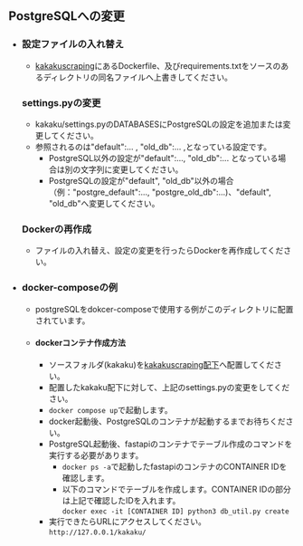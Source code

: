 ## PostgreSQLへの変更
+ ### 設定ファイルの入れ替え
  + [kakakuscraping](kakakuscraping)にあるDockerfile、及びrequirements.txtをソースのあるディレクトリの同名ファイルへ上書きしてください。
  ### settings.pyの変更
  + kakaku/settings.pyのDATABASESにPostgreSQLの設定を追加または変更してください。
  + 参照されるのは"default":... , "old_db":... ,となっている設定です。
    + PostgreSQL以外の設定が"default":..., "old_db":... となっている場合は別の文字列に変更してください。
    + PostgreSQLの設定が"default", "old_db"以外の場合（例："postgre_default":..., "postgre_old_db":...)、"default", "old_db"へ変更してください。
  ### Dockerの再作成
  + ファイルの入れ替え、設定の変更を行ったらDockerを再作成してください。
+ ### docker-composeの例
  + postgreSQLをdokcer-composeで使用する例がこのディレクトリに配置されています。
  + #### dockerコンテナ作成方法
    + ソースフォルダ(kakaku)を[kakakuscraping配下](kakakuscraping)へ配置してください。
    + 配置したkakaku配下に対して、上記のsettings.pyの変更をしてください。
    + `docker compose up`で起動します。
    + docker起動後、PostgreSQLのコンテナが起動するまでお待ちください。
    + PostgreSQL起動後、fastapiのコンテナでテーブル作成のコマンドを実行する必要があります。
      + `docker ps -a`で起動したfastapiのコンテナのCONTAINER IDを確認します。
      + 以下のコマンドでテーブルを作成します。CONTAINER IDの部分は上記で確認したIDを入れます。<br>
      `docker exec -it [CONTAINER ID] python3 db_util.py create`
    + 実行できたらURLにアクセスしてください。<br>
    `http://127.0.0.1/kakaku/`